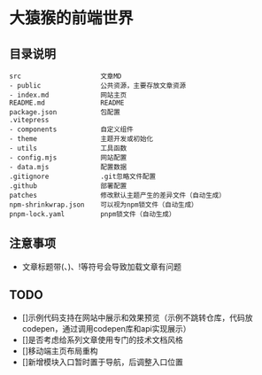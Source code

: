 # 大猿猴的前端世界

## 目录说明
```
src                    文章MD
- public               公共资源，主要存放文章资源
- index.md             网站主页
README.md              README
package.json           包配置
.vitepress
- components           自定义组件
- theme                主题开发或初始化
- utils                工具函数
- config.mjs           网站配置
- data.mjs             配置数据
.gitignore             .git忽略文件配置
.github                部署配置
patches                修改默认主题产生的差异文件（自动生成）
npm-shrinkwrap.json    可以视为npm锁文件（自动生成）
pnpm-lock.yaml         pnpm锁文件（自动生成）
```

## 注意事项
- 文章标题带(、)、!等符号会导致加载文章有问题

## TODO
- []示例代码支持在网站中展示和效果预览（示例不跳转仓库，代码放codepen，通过调用codepen库和api实现展示）
- []是否考虑给系列文章使用专门的技术文档风格
- []移动端主页布局重构
- []新增模块入口暂时置于导航，后调整入口位置


